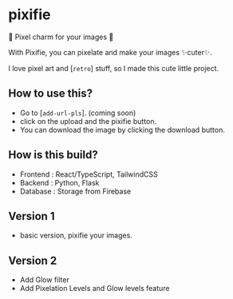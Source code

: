 # pixifie
💖 Pixel charm for your images 💖

With Pixifie, you can pixelate and make your images ✨cuter✨.

I love pixel art and [`retro`] stuff, so I made this cute little project. 


## How to use this?

- Go to [`add-url-pls`]. (coming soon)
- click on the upload and the pixifie button.
- You can download the image by clicking the download button.

## How is this build?

- Frontend : React/TypeScript, TailwindCSS
- Backend : Python, Flask
- Database : Storage from Firebase

## Version 1
- basic version, pixifie your images.

## Version 2
- Add Glow filter
- Add Pixelation Levels and Glow levels feature
